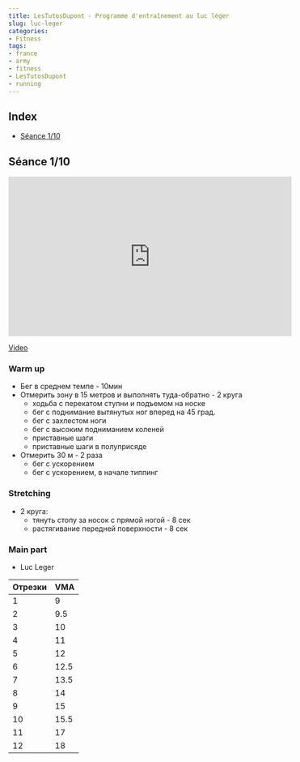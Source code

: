 ```yaml
---
title: LesTutosDupont - Programme d'entraînement au luc léger
slug: luc-leger
categories:
- Fitness
tags:
- france
- army
- fitness
- LesTutosDupont
- running
---
```


## Index

- [Séance 1/10](#s1)

<a name="s1"></a>
## Séance 1/10

<iframe width="560" height="315" src="https://www.youtube.com/embed/IeFsRgx9pq0?si=6cAZFeLeU0bwMQTE" title="YouTube video player" frameborder="0" allow="accelerometer; autoplay; clipboard-write; encrypted-media; gyroscope; picture-in-picture; web-share" allowfullscreen></iframe>

[Video](https://youtu.be/IeFsRgx9pq0?si=6cAZFeLeU0bwMQTE)

### Warm up

- Бег в среднем темпе - 10мин
- Отмерить зону в 15 метров и выполнять туда-обратно - 2 круга
  - ходьба с перекатом ступни и подъемом на носке
  - бег с поднимание вытянутых ног вперед на 45 град.
  - бег с захлестом ноги
  - бег с высоким подниманием коленей
  - приставные шаги
  - приставные шаги в полуприсяде
- Отмерить 30 м - 2 раза
  - бег с ускорением
  - бег с ускорением, в начале типпинг

### Stretching

- 2 круга:
  - тянуть стопу за носок с прямой ногой - 8 сек
  - растягивание передней поверхности - 8 сек

### Main part

- Luc Leger 

| Отрезки | VMA  |
|---------|------|
| 1       | 9    |
| 2       | 9.5  |
| 3       | 10   |
| 4       | 11   |
| 5       | 12   |
| 6       | 12.5 |
| 7       | 13.5 |
| 8       | 14   |
| 9       | 15   |
| 10      | 15.5 |
| 11      | 17   |
| 12      | 18   |


